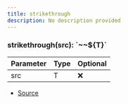 ```yaml
---
title: strikethrough
description: No description provided
---
```



### strikethrough(src): \`~~\$\{T}\`

| Parameter | Type | Optional |
| ----------- | ----------- | ----------- |
| src | T | ❌ |


- [Source](https://github.com/neplextech/micro-docgen/blob/fbfcd84c930585aff5882714b14f394715057a88/src/utils/md.ts#L47)